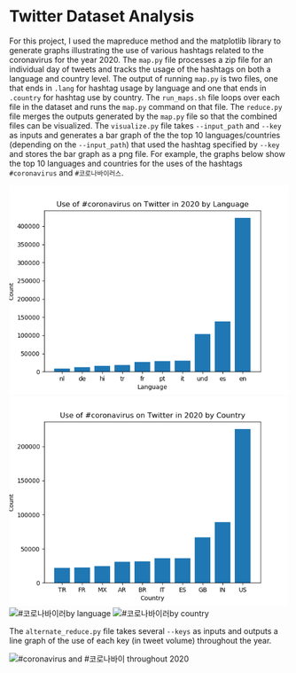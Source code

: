 # Twitter Dataset Analysis

For this project, I used the mapreduce method and the matplotlib library to generate graphs illustrating the use of various hashtags related to the coronavirus for the year 2020.
The `map.py` file processes a zip file for an individual day of tweets and tracks the usage of the hashtags on both a language and country level.
The output of running `map.py` is two files, one that ends in `.lang` for hashtag usage by language and one that ends in `.country` for hashtag use by country.
The `run_maps.sh` file loops over each file in the dataset and runs the `map.py` command on that file.
The `reduce.py` file merges the outputs generated by the `map.py` file so that the combined files can be visualized.
The `visualize.py` file takes `--input_path` and `--key` as inputs and generates a bar graph of the the top 10 languages/countries (depending on the `--input_path`) that used the hashtag specified by `--key` and stores the bar graph as a png file.
For example, the graphs below show the top 10 languages and countries for the uses of the hashtags `#coronavirus` and `#코로나바이러스`. 

![#coronavirus by language](coronavirus_lang.png)
![#coronavirus by country](coronavirus_country.png)
![#코로나바이러by language](코로나바이러_lang.png)
![#코로나바이러by country](코로나바이러_country.png)

The `alternate_reduce.py` file takes several `--keys` as inputs and outputs a line graph of the use of each key (in tweet volume) throughout the year.

![#coronavirus and #코로나바이 throughout 2020](coronavirus_코로나바이.png)
